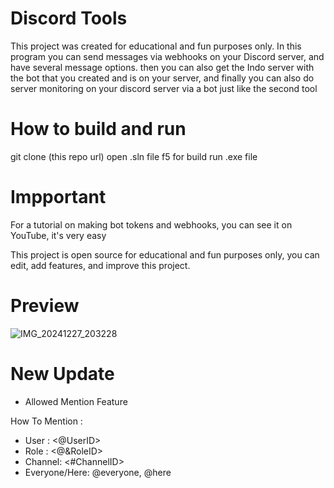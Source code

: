 # Discord Tools

This project was created for educational and fun purposes only. In this program you can send messages via webhooks on your Discord server, and have several message options. 
then you can also get the Indo server with the bot that you created and is on your server, 
and finally you can also do server monitoring on your discord server via a bot just like the second tool

# How to build and run

git clone (this repo url)
open .sln file
f5 for build
run .exe file


# Impportant

For a tutorial on making bot tokens and webhooks, you can see it on YouTube, it's very easy

This project is open source for educational and fun purposes only, you can edit, add features, and improve this project.

# Preview

![IMG_20241227_203228](https://github.com/user-attachments/assets/c6db2cde-e5ac-46e9-ab28-4e57ae96ce9a)

# New Update

- Allowed Mention Feature

How To Mention : 

- User : <@UserID>
- Role : <@&RoleID>
- Channel: <#ChannelID>
- Everyone/Here: @everyone, @here
